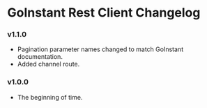 # GoInstant Rest Client Changelog

### v1.1.0

- Pagination parameter names changed to match GoInstant documentation.
- Added channel route.

### v1.0.0

- The beginning of time.
